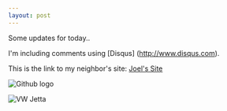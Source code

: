```yaml
---
layout: post
---
```


Some updates for today..

I'm including comments using [Disqus] (http://www.disqus.com).

This is the link to my neighbor's site: [Joel's Site](http://jhermida.github.io)

![Github logo](http://jaredmusil.com/img/icon/social/github.png)


![VW Jetta](https://flic.kr/p/oD8Cgg)
